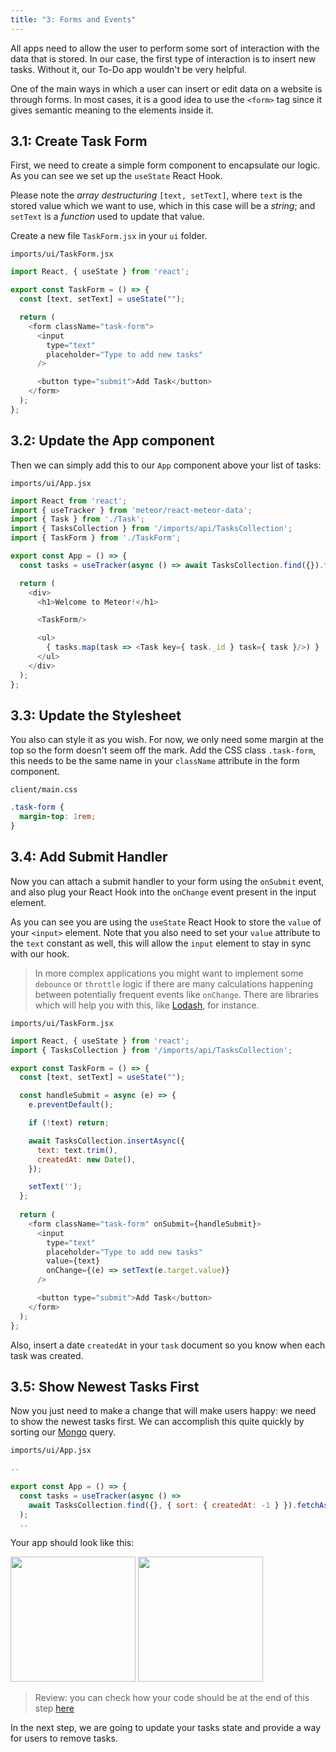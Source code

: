 ```yaml
---
title: "3: Forms and Events"
---
```


All apps need to allow the user to perform some sort of interaction with the data that is stored. In our case, the first type of interaction is to insert new tasks. Without it, our To-Do app wouldn't be very helpful.  

One of the main ways in which a user can insert or edit data on a website is through forms. In most cases, it is a good idea to use the `<form>` tag since it gives semantic meaning to the elements inside it.

## 3.1: Create Task Form

First, we need to create a simple form component to encapsulate our logic. As you can see we set up the `useState` React Hook.

Please note the _array destructuring_ `[text, setText]`, where `text` is the stored value which we want to use, which in this case will be a _string_; and `setText` is a _function_ used to update that value.

Create a new file `TaskForm.jsx` in your `ui` folder.

`imports/ui/TaskForm.jsx`
```js
import React, { useState } from 'react';

export const TaskForm = () => {
  const [text, setText] = useState("");

  return (
    <form className="task-form">
      <input
        type="text"
        placeholder="Type to add new tasks"
      />

      <button type="submit">Add Task</button>
    </form>
  );
};
```

## 3.2: Update the App component

Then we can simply add this to our `App` component above your list of tasks:

`imports/ui/App.jsx`
```js
import React from 'react';
import { useTracker } from 'meteor/react-meteor-data';
import { Task } from './Task';
import { TasksCollection } from '/imports/api/TasksCollection';
import { TaskForm } from './TaskForm';

export const App = () => {
  const tasks = useTracker(async () => await TasksCollection.find({}).fetchAsync());

  return (
    <div>
      <h1>Welcome to Meteor!</h1>

      <TaskForm/>

      <ul>
        { tasks.map(task => <Task key={ task._id } task={ task }/>) }
      </ul>
    </div>
  );
};
```

## 3.3: Update the Stylesheet

You also can style it as you wish. For now, we only need some margin at the top so the form doesn't seem off the mark. Add the CSS class `.task-form`, this needs to be the same name in your `className` attribute in the form component.

`client/main.css`
```css
.task-form {
  margin-top: 1rem;
}
```

## 3.4: Add Submit Handler

Now you can attach a submit handler to your form using the `onSubmit` event, and also plug your React Hook into the `onChange` event present in the input element.

As you can see you are using the `useState` React Hook to store the `value` of your `<input>` element. Note that you also need to set your `value` attribute to the `text` constant as well, this will allow the `input` element to stay in sync with our hook.

> In more complex applications you might want to implement some `debounce` or `throttle` logic if there are many calculations happening between potentially frequent events like `onChange`. There are libraries which will help you with this, like [Lodash](https://lodash.com/), for instance.

`imports/ui/TaskForm.jsx`
```js
import React, { useState } from 'react';
import { TasksCollection } from '/imports/api/TasksCollection';

export const TaskForm = () => {
  const [text, setText] = useState("");

  const handleSubmit = async (e) => {
    e.preventDefault();

    if (!text) return;

    await TasksCollection.insertAsync({
      text: text.trim(),
      createdAt: new Date(),
    });

    setText('');
  };
 
  return (
    <form className="task-form" onSubmit={handleSubmit}>
      <input
        type="text"
        placeholder="Type to add new tasks"
        value={text}
        onChange={(e) => setText(e.target.value)}
      />

      <button type="submit">Add Task</button>
    </form>
  );
};
```

Also, insert a date `createdAt` in your `task` document so you know when each task was created.

## 3.5: Show Newest Tasks First

Now you just need to make a change that will make users happy: we need to show the newest tasks first. We can accomplish this quite quickly by sorting our [Mongo](https://guide.meteor.com/collections.html#mongo-collections) query.

`imports/ui/App.jsx`
```js
..
 
export const App = () => {
  const tasks = useTracker(async () =>
    await TasksCollection.find({}, { sort: { createdAt: -1 } }).fetchAsync()
  );
  ..
```

Your app should look like this:

<img width="200px" src="/simple-todos/assets/step03-form-new-task.png"/>

<img width="200px" src="/simple-todos/assets/step03-new-task-on-list.png"/>

> Review: you can check how your code should be at the end of this step [here](https://github.com/meteor/react-tutorial/tree/master/src/simple-todos/step03) 

In the next step, we are going to update your tasks state and provide a way for users to remove tasks.
